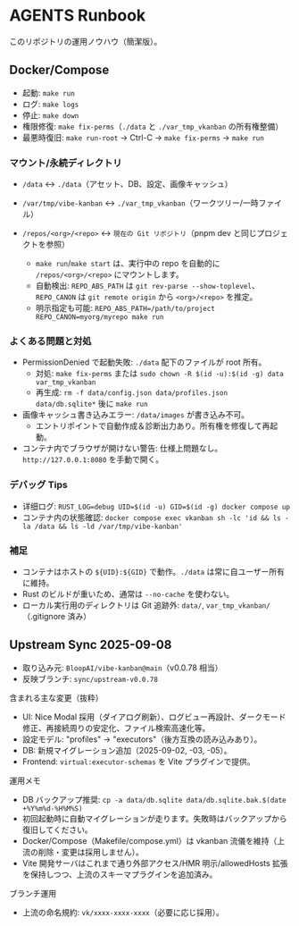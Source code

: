 # AGENTS Runbook

このリポジトリの運用ノウハウ（簡潔版）。

## Docker/Compose

- 起動: `make run`
- ログ: `make logs`
- 停止: `make down`
- 権限修復: `make fix-perms`（`./data` と `./var_tmp_vkanban` の所有権整備）
- 最悪時復旧: `make run-root` → Ctrl-C → `make fix-perms` → `make run`

### マウント/永続ディレクトリ
- `/data` ↔ `./data`（アセット、DB、設定、画像キャッシュ）
- `/var/tmp/vibe-kanban` ↔ `./var_tmp_vkanban`（ワークツリー/一時ファイル）
- `/repos/<org>/<repo>` ↔ `現在の Git リポジトリ`（pnpm dev と同じプロジェクトを参照）

  - `make run`/`make start` は、実行中の repo を自動的に `/repos/<org>/<repo>` にマウントします。
  - 自動検出: `REPO_ABS_PATH` は `git rev-parse --show-toplevel`、`REPO_CANON` は `git remote origin` から `<org>/<repo>` を推定。
  - 明示指定も可能: `REPO_ABS_PATH=/path/to/project REPO_CANON=myorg/myrepo make run`

### よくある問題と対処
- PermissionDenied で起動失敗: `./data` 配下のファイルが root 所有。
  - 対処: `make fix-perms` または `sudo chown -R $(id -u):$(id -g) data var_tmp_vkanban`
  - 再生成: `rm -f data/config.json data/profiles.json data/db.sqlite*` 後に `make run`
- 画像キャッシュ書き込みエラー: `/data/images` が書き込み不可。
  - エントリポイントで自動作成＆診断出力あり。所有権を修復して再起動。
- コンテナ内でブラウザが開けない警告: 仕様上問題なし。`http://127.0.0.1:8080` を手動で開く。

### デバッグ Tips
- 详细ログ: `RUST_LOG=debug UID=$(id -u) GID=$(id -g) docker compose up`
- コンテナ内の状態確認: `docker compose exec vkanban sh -lc 'id && ls -la /data && ls -ld /var/tmp/vibe-kanban'`

### 補足
- コンテナはホストの `${UID}:${GID}` で動作。`./data` は常に自ユーザー所有に維持。
- Rust のビルドが重いため、通常は `--no-cache` を使わない。
- ローカル実行用のディレクトリは Git 追跡外: `data/`, `var_tmp_vkanban/`（.gitignore 済み）
## Upstream Sync 2025-09-08

- 取り込み元: `BloopAI/vibe-kanban@main`（v0.0.78 相当）
- 反映ブランチ: `sync/upstream-v0.0.78`

含まれる主な変更（抜粋）
- UI: Nice Modal 採用（ダイアログ刷新）、ログビュー再設計、ダークモード修正、再接続周りの安定化、ファイル検索高速化等。
- 設定モデル: "profiles" → "executors"（後方互換の読み込みあり）。
- DB: 新規マイグレーション追加（2025-09-02, -03, -05）。
- Frontend: `virtual:executor-schemas` を Vite プラグインで提供。

運用メモ
- DB バックアップ推奨: `cp -a data/db.sqlite data/db.sqlite.bak.$(date +%Y%m%d-%H%M%S)`
- 初回起動時に自動マイグレーションが走ります。失敗時はバックアップから復旧してください。
- Docker/Compose（Makefile/compose.yml）は vkanban 流儀を維持（上流の削除・変更は採用しません）。
- Vite 開発サーバはこれまで通り外部アクセス/HMR 明示/allowedHosts 拡張を保持しつつ、上流のスキーマプラグインを追加済み。

ブランチ運用
- 上流の命名規約: `vk/xxxx-xxxx-xxxx`（必要に応じ採用）。
